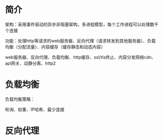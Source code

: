 # 简介

架构：采用事件驱动的异步非阻塞架构，多进程模型，每个工作进程可以处理数千个连接

功能：处理http等请求的web服务器、反向代理（请求转发到其他服务器）、负载均衡（分配流量）、内容缓存（缓存静态和动态内容）

web服务器、反向代理、负载均衡、http缓存、ssl/tls终止、内容分发网络cdn、api网关、动静分离、http2

# 负载均衡

负载均衡策略：

轮询、权重、IP哈希、最少连接



# 反向代理

